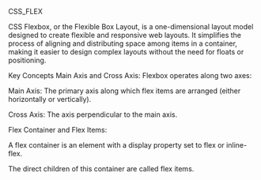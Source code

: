 CSS_FLEX

CSS Flexbox, or the Flexible Box Layout, is a one-dimensional layout model designed to create flexible and responsive web layouts. It simplifies the process of aligning and distributing space among items in a container, making it easier to design complex layouts without the need for floats or positioning.

Key Concepts
Main Axis and Cross Axis: Flexbox operates along two axes:

Main Axis: The primary axis along which flex items are arranged (either horizontally or vertically).

Cross Axis: The axis perpendicular to the main axis.

Flex Container and Flex Items:

A flex container is an element with a display property set to flex or inline-flex.

The direct children of this container are called flex items.
